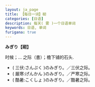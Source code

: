 ```yaml
---
layout: ja_page
title: 【每日一词】砌
categories: [日语]
description: 每天( 雾 )一个日语单词
keywords: 日语, 单词
furigana: true
---
```


**みぎり【砌】**

时候；... 之际（書）；檐下铺的石头.

*   ( 三伏:さんぷく )のみぎり。／三伏之际。
*   ( 厳寒:げんかん )のみぎり。／严寒之际。
*   ( 酷暑:こくしょ )のみぎり。／酷暑之际。

